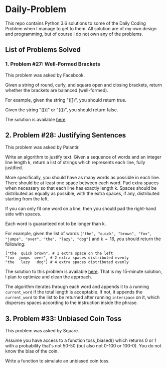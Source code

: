 # Daily-Problem

This repo contains Python 3.6 solutions to some of the Daily Coding Problem when I manage to get to them. All solution are of my own design and programming, but of course I do not own any of the problems.

## List of Problems Solved

### 1. Problem #27: Well-Formed Brackets

This problem was asked by Facebook.

Given a string of round, curly, and square open and closing brackets, return whether the brackets are balanced (well-formed).

For example, given the string "([])[]({})", you should return true.

Given the string "([)]" or "((()", you should return false.

The solution is available [here](https://github.com/nsadeh/Daily-Problem/blob/master/problem_27.py).

## 2. Problem #28: Justifying Sentences

This problem was asked by Palantir.

Write an algorithm to justify text. Given a sequence of words and an integer line length k, return a list of strings which represents each line, fully justified.

More specifically, you should have as many words as possible in each line. There should be at least one space between each word. Pad extra spaces when necessary so that each line has exactly length k. Spaces should be distributed as equally as possible, with the extra spaces, if any, distributed starting from the left.

If you can only fit one word on a line, then you should pad the right-hand side with spaces.

Each word is guaranteed not to be longer than k.

For example, given the list of words `["the", "quick", "brown", "fox", "jumps", "over", "the", "lazy", "dog"]` and `k = `16, you should return the following:

```
["the  quick brown", # 1 extra space on the left
"fox  jumps  over", # 2 extra spaces distributed evenly
"the   lazy   dog"] # 4 extra spaces distributed evenly
```

The solution to this problem is available [here](https://github.com/nsadeh/Daily-Problem/blob/master/problem_28.py). That is my 15-minute solution, I plan to optimize and clean the approach.

The algorithm iterates through each word and appends it to a running `current_word` if the total length is acceptable. If not, it appends the `current_word` to the list to be returned after running `interspace` on it, which disperses spaces according to the instruction inside the phrase.

## 3. Problem #33: Unbiased Coin Toss

This problem was asked by Square.

Assume you have access to a function toss_biased() which returns 0 or 1 with a probability that's not 50-50 (but also not 0-100 or 100-0). You do not know the bias of the coin.

Write a function to simulate an unbiased coin toss.
